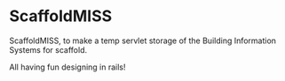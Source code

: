 ScaffoldMISS
============

ScaffoldMISS, to make a temp servlet storage of the Building Information Systems for scaffold.

All having fun designing in rails!